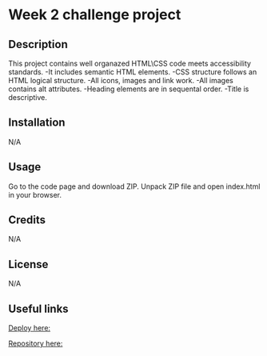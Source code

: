 # Week 2 challenge project

## Description

This project contains well organazed HTML\CSS code meets accessibility standards.
-It includes semantic HTML elements.
-CSS structure follows an HTML logical structure.
-All icons, images and link work.
-All images contains alt attributes.
-Heading elements are in sequental order.
-Title is descriptive.

## Installation

N/A

## Usage

Go to the code page and download ZIP.
Unpack ZIP file and open index.html in your browser.

## Credits

N/A

## License

N/A

## Useful links
[Deploy here:](AndriiMedvediev987.github.io/02-Challenge)

[Repository here:](https://github.com/AndriiMedvediev987/02-Challenge.git)
